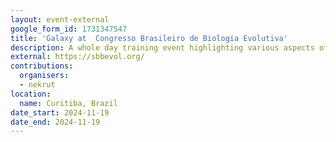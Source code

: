 ```yaml
---
layout: event-external
google_form_id: 1731347547
title: 'Galaxy at  Congresso Brasileiro de Biologia Evolutiva'
description: A whole day training event highlighting various aspects of Galaxy functionality.
external: https://sbbevol.org/
contributions:
  organisers:
  - nekrut
location:
  name: Curitiba, Brazil
date_start: 2024-11-19
date_end: 2024-11-19
---
```


